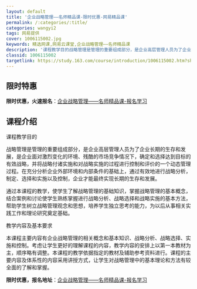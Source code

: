 ```yaml
---
layout: default
title: '企业战略管理——名师精品课-限时优惠-网易精品课'
permalink: /:categories/:title/
categories: wangyi2
tags: 网易提供
cover: 1006115002.jpg
keywords: 精选网课,网易云课堂,企业战略管理——名师精品课
description: '课程教学目的战略管理是管理的重要组成部分，是企业高层管理人员为了企业长期的生存和发展，是企业面对激烈变化的环境、残酷的市'
classid: 1006115002
targetlink: https://study.163.com/course/introduction/1006115002.htm?share=1&shareId=1025206652&utm_campaign=share&utm_medium=iphoneShare&utm_source=&utm_u=1025206652
---
```


## 限时特惠

**限时优惠，火速报名**：[企业战略管理——名师精品课-报名学习](https://study.163.com/course/introduction/1006115002.htm?share=1&shareId=1025206652&utm_campaign=share&utm_medium=iphoneShare&utm_source=&utm_u=1025206652)

## 课程介绍

课程教学目的

战略管理是管理的重要组成部分，是企业高层管理人员为了企业长期的生存和发展，是企业面对激烈变化的环境、残酷的市场竞争情况下，确定和选择达到目标的有效战略，并将战略付诸实施和对战略实施的过程进行控制和评价的一个动态管理过程。在充分分析企业外部环境和内部条件的基础上，通过有效地进行战略分析，制定、选择和实施以及控制，企业才能最终实现长期的生存和发展。

通过本课程的教学，使学生了解战略管理的基础知识，掌握战略管理的基本概念，结合案例和讨论使学生熟练掌握进行战略分析、战略选择和战略实施的基本方法，帮助学生树立战略管理观念和思想，培养学生独立思考的能力，为以后从事相关实践工作和理论研究奠定基础。

教学内容及基本要求

本课程主要内容有企业战略管理的相关概念和基本知识、战略分析、战略选择、实施和控制。考虑让学生更好的理解课程的内容，教学内容的安排上以第一本教材为主，顺序略有调整。本课程的教学依据指定的教材及辅助参考资料进行。课程的主要内容及体系性的内容采用讲授方式，让学生对战略管理中的基本理论和方法有较全面的了解和掌握。

**限时优惠，报名地址**：[企业战略管理——名师精品课-报名学习](https://study.163.com/course/introduction/1006115002.htm?share=1&shareId=1025206652&utm_campaign=share&utm_medium=iphoneShare&utm_source=&utm_u=1025206652)

